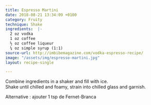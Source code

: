 ```yaml
---
title: Espresso Martini
date: 2018-08-21 13:34:09 +0100
category: Fruity
technique: Shake
ingredients:  |-
  2 oz vodka
  1 oz coffee
  ½ oz coffee liqueur
  ¼ oz simple syrup (1:1)
source-url: http://imbibemagazine.com/vodka-espresso-recipe/
image: "/assets/img/espresso-martini.jpg"
layout: recipe-single

---
```

Combine ingredients in a shaker and fill with ice.  
Shake until chilled and foamy, strain into chilled glass and garnish.

Alternative : ajouter 1 tsp de Fernet-Branca

